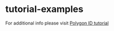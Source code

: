 # tutorial-examples

For additional info please visit [Polygon ID tutorial](https://devs.polygonid.com/docs/quick-start-demo)
